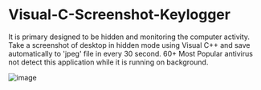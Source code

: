 # Visual-C-Screenshot-Keylogger
It is primary designed to be hidden and monitoring the computer activity. Take a screenshot of desktop in hidden mode using Visual C++ and save automatically to 'jpeg' file in every 30 second. 60+ Most Popular antivirus not detect this application while it is running on background.

![image](https://user-images.githubusercontent.com/92847004/138413972-79ddaeae-c80b-42c3-927c-1df3673707c9.gif)

